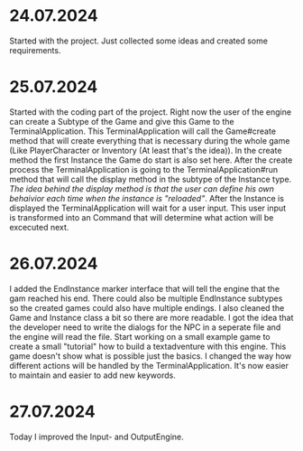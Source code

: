 # 24.07.2024

Started with the project. Just collected some ideas and created some requirements.

# 25.07.2024

Started with the coding part of the project. Right now the user of the engine can create a Subtype of the Game and give this Game to the TerminalApplication. This TerminalApplication will call the Game#create method that will create everything that is necessary during the whole game (Like PlayerCharacter or Inventory (At least that's the idea)). In the create method the first Instance the Game do start is also set here.
After the create process the TerminalApplication is going to the TerminalApplication#run method that will call the display method in the subtype of the Instance type. 
*The idea behind the display method is that the user can define his own behaivior each time when the instance is "reloaded"*.
After the Instance is displayed the TerminalApplication will wait for a user input. This user input is transformed into an Command that will determine what action will be excecuted next.

# 26.07.2024

I added the EndInstance marker interface that will tell the engine that the gam reached his end. There could also be multiple EndInstance subtypes so the created games could also have multiple endings. I also cleaned the Game and Instance class a bit so there are more readable.
I got the idea that the developer need to write the dialogs for the NPC in a seperate file and the engine will read the file.
Start working on a small example game to create a small "tutorial" how to build a textadventure with this engine. This game doesn't show what is possible just the basics.
I changed the way how different actions will be handled by the TerminalApplication. It's now easier to maintain and easier to add new keywords.

# 27.07.2024

Today I improved the Input- and OutputEngine.